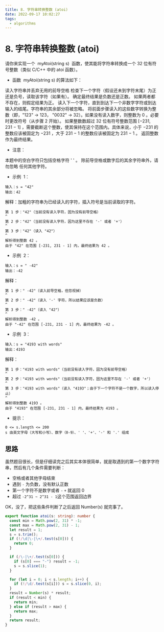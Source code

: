 ```yaml
---
title: 8. 字符串转换整数 (atoi)
date: 2022-09-17 10:02:27
tags:
  - algorithms
---
```


# 8. 字符串转换整数 (atoi)

请你来实现一个  myAtoi(string s)  函数，使其能将字符串转换成一个 32 位有符号整数（类似 C/C++ 中的 atoi 函数）。

- 函数  myAtoi(string s) 的算法如下：

读入字符串并丢弃无用的前导空格
检查下一个字符（假设还未到字符末尾）为正还是负号，读取该字符（如果有）。 确定最终结果是负数还是正数。 如果两者都不存在，则假定结果为正。
读入下一个字符，直到到达下一个非数字字符或到达输入的结尾。字符串的其余部分将被忽略。
将前面步骤读入的这些数字转换为整数（即，"123" -> 123， "0032" -> 32）。如果没有读入数字，则整数为 0 。必要时更改符号（从步骤 2 开始）。
如果整数数超过 32 位有符号整数范围 [−231,  231 − 1] ，需要截断这个整数，使其保持在这个范围内。具体来说，小于 −231 的整数应该被固定为 −231 ，大于 231 − 1 的整数应该被固定为 231 − 1 。
返回整数作为最终结果。

- 注意：

本题中的空白字符只包括空格字符 ' ' 。
除前导空格或数字后的其余字符串外，请勿忽略 任何其他字符。

- 示例  1：

```
输入：s = "42"
输出：42
```

解释：加粗的字符串为已经读入的字符，插入符号是当前读取的字符。

```
第 1 步："42"（当前没有读入字符，因为没有前导空格）
^
第 2 步："42"（当前没有读入字符，因为这里不存在 '-' 或者 '+'）
^
第 3 步："42"（读入 "42"）
^
解析得到整数 42 。
由于 "42" 在范围 [-231, 231 - 1] 内，最终结果为 42 。
```

- 示例  2：

```
输入：s = " -42"
输出：-42
```

解释：

```
第 1 步：" -42"（读入前导空格，但忽视掉）
^
第 2 步：" -42"（读入 '-' 字符，所以结果应该是负数）
^
第 3 步：" -42"（读入 "42"）
^
解析得到整数 -42 。
由于 "-42" 在范围 [-231, 231 - 1] 内，最终结果为 -42 。
```

- 示例  3：

```
输入：s = "4193 with words"
输出：4193
```

解释：

```
第 1 步："4193 with words"（当前没有读入字符，因为没有前导空格）
^
第 2 步："4193 with words"（当前没有读入字符，因为这里不存在 '-' 或者 '+'）
^
第 3 步："4193 with words"（读入 "4193"；由于下一个字符不是一个数字，所以读入停止）
^
解析得到整数 4193 。
由于 "4193" 在范围 [-231, 231 - 1] 内，最终结果为 4193 。
```

- 提示：

```
0 <= s.length <= 200
s 由英文字母（大写和小写）、数字（0-9）、' '、'+'、'-' 和 '.' 组成
```

## 思路

虽然题目很长，但是仔细读完之后其实本体很简单，就是取遇到的第一个数字字符串，然后有几个条件需要判断：

- 空格或者其他字母结束
- 遇到 `-` 为负数，没有默认正数
- 第一个字符不是数字或者 `-` `+` 就返回 0
- 超过 `-2^31 ~ 2^31 - 1`这个范围返回边界

OK，没了，把这些条件判断了之后返回 Number(s) 就完事了。

```ts
export function atoi(s: string): number {
  const min = Math.pow(2, 31) * -1;
  const max = Math.pow(2, 31) - 1;
  let result = 1;
  s = s.trim();
  if (!/\d|\-|\+/.test(s[0])) {
    return 0;
  }

  if (/\-|\+/.test(s[0])) {
    if (s[0] === "-") result = -1;
    s = s.slice(1);
  }

  for (let i = 0; i < s.length; i++) {
    if (!/\d/.test(s[i])) s = s.slice(0, i);
  }
  result = Number(s) * result;
  if (result < min) {
    return min;
  } else if (result > max) {
    return max;
  }
  return result;
}
```
